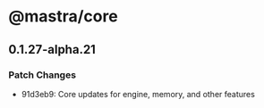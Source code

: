 # @mastra/core

## 0.1.27-alpha.21

### Patch Changes

- 91d3eb9: Core updates for engine, memory, and other features
